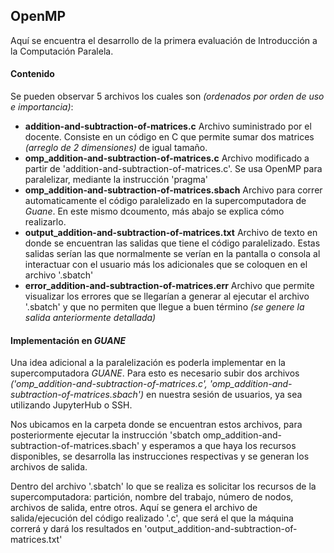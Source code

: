 ## OpenMP

Aquí se encuentra el desarrollo de la primera evaluación de Introducción a la Computación Paralela.

#### Contenido

Se pueden observar 5 archivos los cuales son *(ordenados por orden de uso e importancia)*:
- **addition-and-subtraction-of-matrices.c** Archivo suministrado por el docente. Consiste en un código en C que permite sumar dos matrices *(arreglo de 2 dimensiones)* de igual tamaño.
- **omp_addition-and-subtraction-of-matrices.c** Archivo modificado a partir de 'addition-and-subtraction-of-matrices.c'. Se usa OpenMP para paralelizar, mediante la instrucción 'pragma'
- **omp_addition-and-subtraction-of-matrices.sbach** Archivo para correr automaticamente el código paralelizado en la supercomputadora de *Guane*. En este mismo dcoumento, más abajo se explica cómo realizarlo.
- **output_addition-and-subtraction-of-matrices.txt** Archivo de texto en donde se encuentran las salidas que tiene el código paralelizado. Estas salidas serían las que normalmente se verían en la pantalla o consola al interactuar con el usuario más los adicionales que se coloquen en el archivo '.sbatch'
- **error_addition-and-subtraction-of-matrices.err** Archivo que permite visualizar los errores que se llegarían a generar al ejecutar el archivo '.sbatch' y que no permiten que llegue a buen término *(se genere la salida anteriormente detallada)*

#### Implementación en *GUANE*

Una idea adicional a la paralelización es poderla implementar en la supercomputadora *GUANE*. Para esto es necesario subir dos archivos *('omp_addition-and-subtraction-of-matrices.c', 'omp_addition-and-subtraction-of-matrices.sbach')* en nuestra sesión de usuarios, ya sea utilizando JupyterHub o SSH.

Nos ubicamos en la carpeta donde se encuentran estos archivos, para posteriormente ejecutar la instrucción 'sbatch omp_addition-and-subtraction-of-matrices.sbach' y esperamos a que haya los recursos disponibles, se desarrolla las instrucciones respectivas y se generan los archivos de salida.

Dentro del archivo '.sbatch' lo que se realiza es solicitar los recursos de la supercomputadora: partición, nombre del trabajo, número de nodos, archivos de salida, entre otros. Aquí se genera el archivo de salida/ejecución del código realizado '.c', que será el que la máquina correrá y dará los resultados en 'output_addition-and-subtraction-of-matrices.txt'
